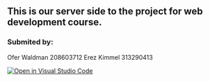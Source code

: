 ## This is our server side to the project for web development course.

### Submited by:
Ofer Waldman 208603712
Erez Kimmel 313290413

[![Open in Visual Studio Code](https://classroom.github.com/assets/open-in-vscode-718a45dd9cf7e7f842a935f5ebbe5719a5e09af4491e668f4dbf3b35d5cca122.svg)](https://classroom.github.com/online_ide?assignment_repo_id=11241684&assignment_repo_type=AssignmentRepo)

